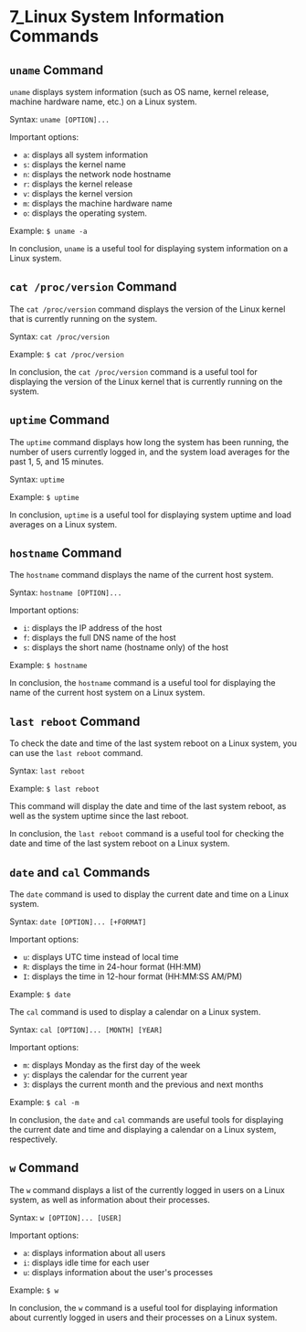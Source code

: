 # 7_Linux System Information Commands

## `uname` Command

`uname` displays system information (such as OS name, kernel release, machine hardware name, etc.) on a Linux system.

Syntax: `uname [OPTION]...`

Important options:

- `a`: displays all system information
- `s`: displays the kernel name
- `n`: displays the network node hostname
- `r`: displays the kernel release
- `v`: displays the kernel version
- `m`: displays the machine hardware name
- `o`: displays the operating system.

Example: `$ uname -a`

In conclusion, `uname` is a useful tool for displaying system information on a Linux system.

## `cat /proc/version` Command

The `cat /proc/version` command displays the version of the Linux kernel that is currently running on the system.

Syntax: `cat /proc/version`

Example: `$ cat /proc/version`

In conclusion, the `cat /proc/version` command is a useful tool for displaying the version of the Linux kernel that is currently running on the system.

## `uptime` Command

The `uptime` command displays how long the system has been running, the number of users currently logged in, and the system load averages for the past 1, 5, and 15 minutes.

Syntax: `uptime`

Example: `$ uptime`

In conclusion, `uptime` is a useful tool for displaying system uptime and load averages on a Linux system.

## `hostname` Command

The `hostname` command displays the name of the current host system.

Syntax: `hostname [OPTION]...`

Important options:

- `i`: displays the IP address of the host
- `f`: displays the full DNS name of the host
- `s`: displays the short name (hostname only) of the host

Example: `$ hostname`

In conclusion, the `hostname` command is a useful tool for displaying the name of the current host system on a Linux system.

## `last reboot` Command

To check the date and time of the last system reboot on a Linux system, you can use the `last reboot` command.

Syntax: `last reboot`

Example: `$ last reboot`

This command will display the date and time of the last system reboot, as well as the system uptime since the last reboot.

In conclusion, the `last reboot` command is a useful tool for checking the date and time of the last system reboot on a Linux system.

## `date` and `cal` Commands

The `date` command is used to display the current date and time on a Linux system.

Syntax: `date [OPTION]... [+FORMAT]`

Important options:

- `u`: displays UTC time instead of local time
- `R`: displays the time in 24-hour format (HH:MM)
- `I`: displays the time in 12-hour format (HH:MM:SS AM/PM)

Example: `$ date`

The `cal` command is used to display a calendar on a Linux system.

Syntax: `cal [OPTION]... [MONTH] [YEAR]`

Important options:

- `m`: displays Monday as the first day of the week
- `y`: displays the calendar for the current year
- `3`: displays the current month and the previous and next months

Example: `$ cal -m`

In conclusion, the `date` and `cal` commands are useful tools for displaying the current date and time and displaying a calendar on a Linux system, respectively.

## `w` Command

The `w` command displays a list of the currently logged in users on a Linux system, as well as information about their processes.

Syntax: `w [OPTION]... [USER]`

Important options:

- `a`: displays information about all users
- `i`: displays idle time for each user
- `u`: displays information about the user's processes

Example: `$ w`

In conclusion, the `w` command is a useful tool for displaying information about currently logged in users and their processes on a Linux system.